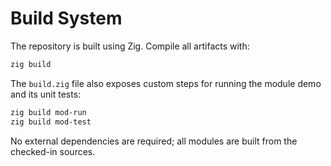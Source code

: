# Build System

The repository is built using Zig.  Compile all artifacts with:

```bash
zig build
```

The `build.zig` file also exposes custom steps for running the module
demo and its unit tests:

```bash
zig build mod-run
zig build mod-test
```

No external dependencies are required; all modules are built from the
checked-in sources.
